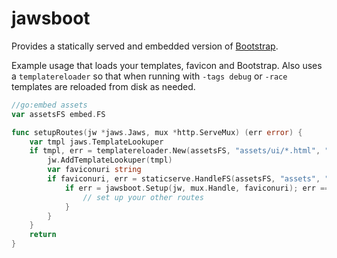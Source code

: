 # jawsboot

Provides a statically served and embedded version of [Bootstrap](https://getbootstrap.com/).

Example usage that loads your templates, favicon and Bootstrap. Also uses a `templatereloader`
so that when running with `-tags debug` or `-race` templates are reloaded from disk as needed.

```go
//go:embed assets
var assetsFS embed.FS

func setupRoutes(jw *jaws.Jaws, mux *http.ServeMux) (err error) {
	var tmpl jaws.TemplateLookuper
	if tmpl, err = templatereloader.New(assetsFS, "assets/ui/*.html", ""); err == nil {
		jw.AddTemplateLookuper(tmpl)
		var faviconuri string
		if faviconuri, err = staticserve.HandleFS(assetsFS, "assets", "static/images/favicon.png", mux.Handle); err == nil {
			if err = jawsboot.Setup(jw, mux.Handle, faviconuri); err == nil {
				// set up your other routes
			}
		}
	}
	return
}
```

